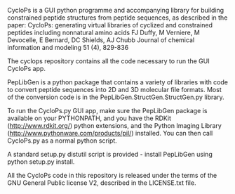 CycloPs is a GUI python programme and accompanying library for building constrained
peptide structures from peptide sequences, as described in the paper:
  CycloPs: generating virtual libraries of cyclized and constrained peptides including nonnatural amino acids
  FJ Duffy, M Verniere, M Devocelle, E Bernard, DC Shields, AJ Chubb
  Journal of chemical information and modeling 51 (4), 829-836

The cyclops repository contains all the code necessary to run the GUI CycloPs app.

PepLibGen is a python package that contains a variety of libraries with code 
to convert peptide sequences into 2D and 3D molecular file formats.
Most of the conversion code is in the PepLibGen.StructGen.StructGen.py library.

To run the CycloPs.py GUI app, make sure the PepLibGen package is available on your PYTHONPATH,
and you have the RDKit (http://www.rdkit.org/) python extensions, 
and the Python Imaging Library (http://www.pythonware.com/products/pil/) installed. 
You can then call CycloPs.py as a normal python script.

A standard setup.py distutil script is provided - install PepLibGen using python setup.py install.

All the CycloPs code in this repository is released under the terms of the
GNU General Public license V2, described in the LICENSE.txt file.
